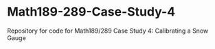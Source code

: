 # Math189-289-Case-Study-4
Repository for code for Math189/289 Case Study 4: Calibrating a Snow Gauge
